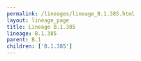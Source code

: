 ```yaml
---
permalink: /lineages/lineage_B.1.385.html
layout: lineage_page
title: Lineage B.1.385
lineage: B.1.385
parent: B.1
children: ['B.1.385']
---
```

